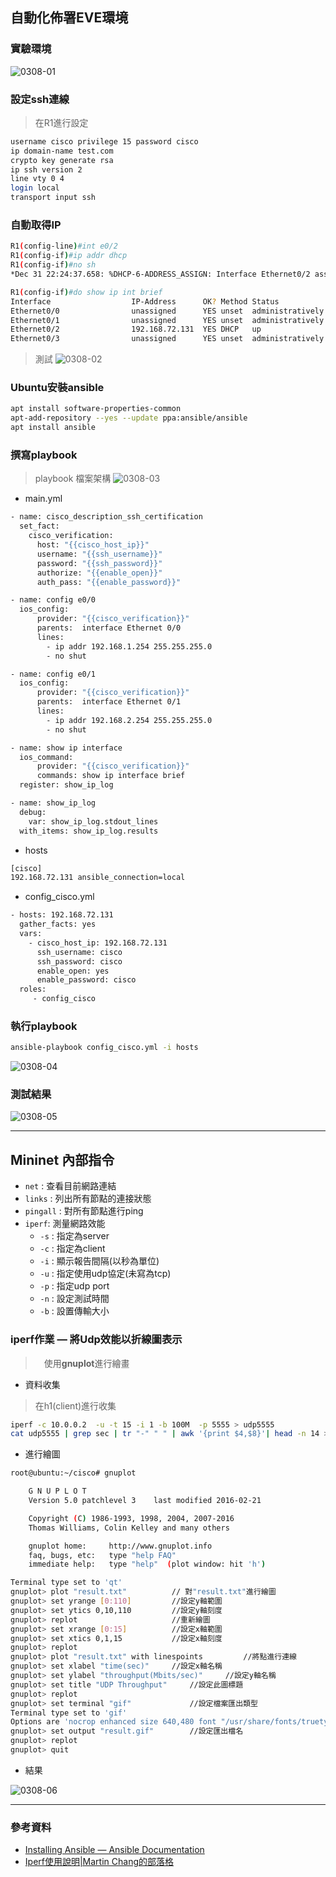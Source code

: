 ## 自動化佈署EVE環境

### 實驗環境

![0308-01](./img/20210308/0308-01.png)

### 設定ssh連線
> 在R1進行設定

```sh
username cisco privilege 15 password cisco
ip domain-name test.com
crypto key generate rsa
ip ssh version 2   
line vty 0 4    
login local         
transport input ssh 
```
### 自動取得IP

```sh
R1(config-line)#int e0/2
R1(config-if)#ip addr dhcp
R1(config-if)#no sh
*Dec 31 22:24:37.658: %DHCP-6-ADDRESS_ASSIGN: Interface Ethernet0/2 assigned DHCP address 192.168.72.131, mask 255.255.255.0, hostname R1

R1(config-if)#do show ip int brief
Interface                  IP-Address      OK? Method Status                Protocol
Ethernet0/0                unassigned      YES unset  administratively down down
Ethernet0/1                unassigned      YES unset  administratively down down
Ethernet0/2                192.168.72.131  YES DHCP   up                    up  
Ethernet0/3                unassigned      YES unset  administratively down down
```
> 測試
![0308-02](./img/20210308/0308-02.png)

### Ubuntu安裝ansible

```sh
apt install software-properties-common
apt-add-repository --yes --update ppa:ansible/ansible
apt install ansible
```

### 撰寫playbook
> playbook 檔案架構
![0308-03](./img/20210308/0308-03.png)

* main.yml

```sh
- name: cisco_description_ssh_certification
  set_fact:
    cisco_verification:
      host: "{{cisco_host_ip}}"
      username: "{{ssh_username}}"
      password: "{{ssh_password}}"
      authorize: "{{enable_open}}"
      auth_pass: "{{enable_password}}"

- name: config e0/0
  ios_config:
      provider: "{{cisco_verification}}"
      parents:  interface Ethernet 0/0     
      lines:
        - ip addr 192.168.1.254 255.255.255.0
        - no shut

- name: config e0/1
  ios_config:
      provider: "{{cisco_verification}}"
      parents:  interface Ethernet 0/1     
      lines:
        - ip addr 192.168.2.254 255.255.255.0
        - no shut

- name: show ip interface
  ios_command:
      provider: "{{cisco_verification}}"
      commands: show ip interface brief
  register: show_ip_log

- name: show_ip_log
  debug:
    var: show_ip_log.stdout_lines
  with_items: show_ip_log.results

```
* hosts

```sh
[cisco]
192.168.72.131 ansible_connection=local
```

* config_cisco.yml

```sh
- hosts: 192.168.72.131
  gather_facts: yes
  vars:
    - cisco_host_ip: 192.168.72.131
      ssh_username: cisco
      ssh_password: cisco
      enable_open: yes
      enable_password: cisco
  roles:
     - config_cisco
```

### 執行playbook

```sh
ansible-playbook config_cisco.yml -i hosts
```
![0308-04](./img/20210308/0308-04.png)

### 測試結果

![0308-05](./img/20210308/0308-05.png)

---

## Mininet 內部指令

* `net` : 查看目前網路連結
* `links` : 列出所有節點的連接狀態
* `pingall` : 對所有節點進行ping
* `iperf`: 測量網路效能
  * `-s` : 指定為server
  * `-c` : 指定為client
  * `-i` : 顯示報告間隔(以秒為單位)
  * `-u` : 指定使用udp協定(未寫為tcp)
  * `-p` : 指定udp port
  * `-n` : 設定測試時間
  * `-b` : 設置傳輸大小
  
 ### iperf作業 — 將Udp效能以折線圖表示
 >　使用**gnuplot**進行繪畫

 * 資料收集
> 在h1(client)進行收集
```sh
iperf -c 10.0.0.2  -u -t 15 -i 1 -b 100M  -p 5555 > udp5555
cat udp5555 | grep sec | tr "-" " " | awk '{print $4,$8}'| head -n 14 > result.txt
```
* 進行繪圖
```sh
root@ubuntu:~/cisco# gnuplot

	G N U P L O T
	Version 5.0 patchlevel 3    last modified 2016-02-21 

	Copyright (C) 1986-1993, 1998, 2004, 2007-2016
	Thomas Williams, Colin Kelley and many others

	gnuplot home:     http://www.gnuplot.info
	faq, bugs, etc:   type "help FAQ"
	immediate help:   type "help"  (plot window: hit 'h')

Terminal type set to 'qt'
gnuplot> plot "result.txt"          // 對"result.txt"進行繪圖
gnuplot> set yrange [0:110]         //設定y軸範圍
gnuplot> set ytics 0,10,110         //設定y軸刻度
gnuplot> replot                     //重新繪圖
gnuplot> set xrange [0:15]          //設定x軸範圍
gnuplot> set xtics 0,1,15           //設定x軸刻度
gnuplot> replot
gnuplot> plot "result.txt" with linespoints         //將點進行連線
gnuplot> set xlabel "time(sec)"     //設定x軸名稱
gnuplot> set ylabel "throughput(Mbits/sec)"     //設定y軸名稱
gnuplot> set title "UDP Throughput"     //設定此圖標題
gnuplot> replot
gnuplot> set terminal "gif"             //設定檔案匯出類型
Terminal type set to 'gif'
Options are 'nocrop enhanced size 640,480 font "/usr/share/fonts/truetype/liberation/LiberationSans-Regular.ttf,12" '
gnuplot> set output "result.gif"        //設定匯出檔名
gnuplot> replot
gnuplot> quit
```
* 結果

![0308-06](./img/20210308/0308-06.png)

---
### 參考資料
* [Installing Ansible — Ansible Documentation](https://docs.ansible.com/ansible/latest/installation_guide/intro_installation.html)
* [Iperf使用說明|Martin Chang的部落格](https://m1016c.pixnet.net/blog/post/145780230)